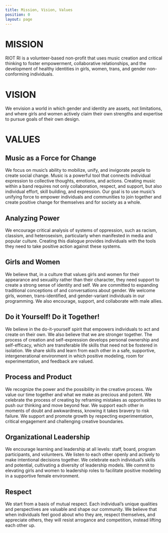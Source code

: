 ```yaml
---
title: Mission, Vision, Values
position: 0
layout: page
---
```


# MISSION
RIOT RI is a volunteer-based non-profit that uses music creation and critical thinking to foster empowerment, collaborative relationships, and the development of healthy identities in girls, women, trans, and gender non-conforming individuals.

# VISION
We envision a world in which gender and identity are assets, not limitations, and where girls and women actively claim their own strengths and expertise to pursue goals of their own design.

# VALUES

## Music as a Force for Change
We focus on music’s ability to mobilize, unify, and invigorate people to create social change.  Music is a powerful tool that connects individual expression to collective thoughts, emotions, and actions.  Creating music within a band requires not only collaboration, respect, and support, but also individual effort, skill building, and expression.  Our goal is to use music’s unifying force to empower individuals and communities to join together and create positive change for themselves and for society as a whole.

## Analyzing Power
We encourage critical analysis of systems of oppression, such as racism, classism, and heterosexism, particularly when manifested in media and popular culture.  Creating this dialogue provides individuals with the tools they need to take positive action against these systems.

## Girls and Women
We believe that, in a culture that values girls and women for their appearance and sexuality rather than their character, they need support to create a strong sense of identity and self.  We are committed to expanding traditional conceptions of and conversations about gender.  We welcome girls, women, trans-identified, and gender-variant individuals in our programming.  We also encourage, support, and collaborate with male allies.

## Do it Yourself!  Do it Together!
We believe in the do-it-yourself spirit that empowers individuals to act and create on their own.  We also believe that we are stronger together.  The process of creation and self-expression develops personal ownership and self-efficacy, which are transferable life skills that need not be fostered in isolation.  We share skills and learn from each other in a safe, supportive, intergenerational environment in which positive modeling, room for experimentation, and feedback are valued.

## Process and Product
We recognize the power and the possibility in the creative process. We value our time together and what we make as precious and potent.  We celebrate the process of creating by reframing mistakes as opportunities to push our thinking and move beyond fear.  We support each other in moments of doubt and awkwardness, knowing it takes bravery to risk failure.  We support and promote growth by respecting experimentation, critical engagement and challenging creative boundaries.

## Organizational Leadership
We encourage learning and leadership at all levels: staff, board, program participants, and volunteers.  We listen to each other openly and actively to make intentional decisions together.  We celebrate each individual’s skills and potential, cultivating a diversity of leadership models.  We commit to elevating girls and women to leadership roles to facilitate positive modeling in a supportive female environment.

## Respect
We start from a basis of mutual respect. Each individual’s unique qualities and perspectives are valuable and shape our community.  We believe that when individuals feel good about who they are, respect themselves, and appreciate others, they will resist arrogance and competition, instead lifting each other up.